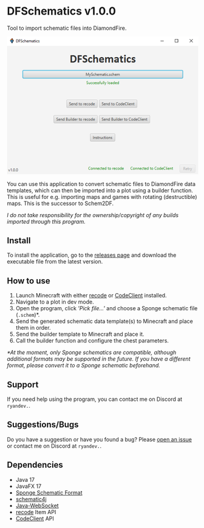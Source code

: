 # DFSchematics v1.0.0
Tool to import schematic files into DiamondFire.

![](src/main/resources/example.png)

You can use this application to convert schematic files to 
DiamondFire data templates, which can then be imported into
a plot using a builder function.  
This is useful for e.g. importing maps and games with rotating
(destructible) maps. This is the successor to Schem2DF.

_I do not take responsibility for the ownership/copyright of any builds imported through this program._

## Install

To install the application, go to the [releases page](https://github.com/RyanLandDev/DFSchematics/releases) and download the executable file from the latest version.

## How to use

1. Launch Minecraft with either [recode](https://github.com/homchom/recode) or [CodeClient](https://github.com/DFOnline/CodeClient) installed.
2. Navigate to a plot in dev mode.
3. Open the program, click _'Pick file...'_ and choose a Sponge schematic file (`.schem`)*.
4. Send the generated schematic data template(s) to Minecraft and place them in order.
5. Send the builder template to Minecraft and place it.
6. Call the builder function and configure the chest parameters.

_*At the moment, only Sponge schematics are compatible, although additional formats may be supported in the future.
If you have a different format, please convert it to a Sponge schematic beforehand._

## Support

If you need help using the program, you can contact me on Discord at `ryandev.`.

## Suggestions/Bugs

Do you have a suggestion or have you found a bug? Please [open an issue](https://github.com/RyanLandDev/DFSchematics/issues/new)
or contact me on Discord at `ryandev.`.

## Dependencies
- Java 17
- JavaFX 17
- [Sponge Schematic Format](https://github.com/SpongePowered/Schematic-Specification)
- [schematic4j](https://github.com/SandroHc/schematic4j)
- [Java-WebSocket](https://github.com/TooTallNate/Java-WebSocket)
- [recode](https://github.com/homchom/recode) Item API
- [CodeClient](https://github.com/DFOnline/CodeClient) API